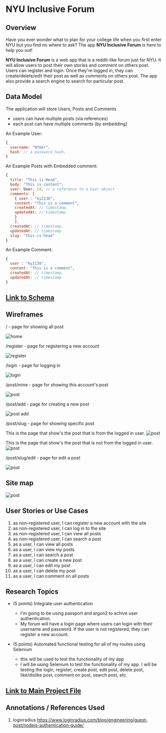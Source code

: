 # NYU Inclusive Forum

## Overview
Have you ever wonder what to plan for your college life when you first enter NYU but you find no where to ask? The app **NYU Inclusive Forum** is here to help you out!

**NYU Inclusive Forum** is a web app that is a reddit-like forum just for NYU. It will allow users to post their own stories and comment on others post. Users can register and login. Once they're logged in, they can create/delete/edit their post as well as comments on others post. The app also provide a search engine to search for particular post.


## Data Model

The application will store Users, Posts and Comments

* users can have multiple posts (via references)
* each post can have multiple comments (by embedding)

An Example User:

```javascript
{
  username: "NYUer",
  hash: // a password hash,
}
```

An Example Posts with Embedded comment:

```javascript
{
  title: "This is Head",
  body: "This is content", 
  user: User._Id, // a reference to a User object
  comments: [
    { user : "ky2138", 
    content: "This is a comment", 
    createdAt: // timestamp,
    updatedAt: // timestamp
    } 
    ],
  createdAt: // timestamp,
  updatedAt: // timestamp
  slug: "this-is-head"
}
```

An Example Comment:

```javascript
{   
  user : "ky2138", 
  content: "This is a comment", 
  createdAt: // timestamp,
  updatedAt: // timestamp
} 
```
## [Link to Schema](db.mjs) 

## Wireframes
/ - page for showing all post

![home](documentation/post.png)

/register - page for registering a new account

![register](documentation/register.png)

/login - page for logging in

![login](documentation/login.png)

/post/mine - page for showing this account's post

![post](documentation/mypost.png)


/post/add - page for creating a new post

![post add](documentation/create.png)

/post/slug - page for showing specific post

This is the page that show's the post that is from the logged in user. 
![post](documentation/userpost.png)

This is the page that show's the post that is not from the logged in user. 
![post](documentation/notuserpost.png)

/post/slug/edit - page for edit a post

![post](documentation/edit.png)

## Site map

![post](documentation/sitemap.jpg)

## User Stories or Use Cases
1. as non-registered user, I can register a new account with the site
2. as non-registered user, I can log in to the site
3. as non-registered user, I can view all posts
4. as non-registered user, I can search a post
3. as a user, I can view all posts
4. as a user, I can view my posts
5. as a user, I can search a post
6. as a user, I can create a new post
7. as a user, I can edit my post
8. as a user, I can delete my post
10. as a user, I can comment on all posts

## Research Topics
* (5 points) Integrate user authentication
    * I'm going to be using passport and argon2 to achive user authentication.
    * My forum will have a login page where users can login with their username and password. If the user is not registered, they can register a new account.

* (5 points) Automated functional testing for all of my routes using Selenium
    * this will be used to test the functionality of my app
    * I will be using Selenium to test the functionality of my app. I will be testing the login, register, create post, edit post, delete post, like/dislike post, comment on post, search post, etc.


## [Link to Main Project File](app.mjs) 

## Annotations / References Used
1. loginradius https://www.loginradius.com/blog/engineering/guest-post/nodejs-authentication-guide/